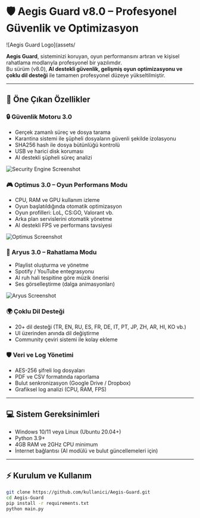 # 🛡️ Aegis Guard v8.0 – Profesyonel Güvenlik ve Optimizasyon

![Aegis Guard Logo](assets/

**Aegis Guard**, sisteminizi koruyan, oyun performansını artıran ve kişisel rahatlama modlarıyla profesyonel bir yazılımdır.  
Bu sürüm (v8.0), **AI destekli güvenlik, gelişmiş oyun optimizasyonu ve çoklu dil desteği** ile tamamen profesyonel düzeye yükseltilmiştir.

---

## 🚀 Öne Çıkan Özellikler

### 🔒 Güvenlik Motoru 3.0
- Gerçek zamanlı süreç ve dosya tarama
- Karantina sistemi ile şüpheli dosyaların güvenli şekilde izolasyonu
- SHA256 hash ile dosya bütünlüğü kontrolü
- USB ve harici disk koruması
- AI destekli şüpheli süreç analizi

![Security Engine Screenshot](assets/screenshots/security.png)

### 🎮 Optimus 3.0 – Oyun Performans Modu
- CPU, RAM ve GPU kullanım izleme
- Oyun başlatıldığında otomatik optimizasyon
- Oyun profilleri: LoL, CS:GO, Valorant vb.
- Arka plan servislerini otomatik yönetme
- AI destekli FPS ve performans tavsiyesi

![Optimus Screenshot](assets/screenshots/optimus.png)

### 🌌 Aryus 3.0 – Rahatlama Modu
- Playlist oluşturma ve yönetme
- Spotify / YouTube entegrasyonu
- AI ruh hali tespitine göre müzik önerisi
- Ses görselleştirme (dalga animasyonları)

![Aryus Screenshot](assets/screenshots/aryus.png)

### 🌍 Çoklu Dil Desteği
- 20+ dil desteği (TR, EN, RU, ES, FR, DE, IT, PT, JP, ZH, AR, HI, KO vb.)
- UI üzerinden anında dil değiştirme
- Community çeviri sistemi ile kolay ekleme

### 🛡️ Veri ve Log Yönetimi
- AES-256 şifreli log dosyaları
- PDF ve CSV formatında raporlama
- Bulut senkronizasyon (Google Drive / Dropbox)
- Grafiksel log analizi (CPU, RAM, FPS)

---

## 💻 Sistem Gereksinimleri
- Windows 10/11 veya Linux (Ubuntu 20.04+)
- Python 3.9+
- 4GB RAM ve 2GHz CPU minimum
- İnternet bağlantısı (AI modülü ve bulut güncellemeleri için)

---

## ⚡ Kurulum ve Kullanım
```bash
git clone https://github.com/kullanici/Aegis-Guard.git
cd Aegis-Guard
pip install -r requirements.txt
python main.py
